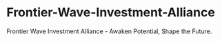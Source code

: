 # Frontier-Wave-Investment-Alliance
Frontier Wave Investment Alliance - Awaken Potential, Shape the Future.
